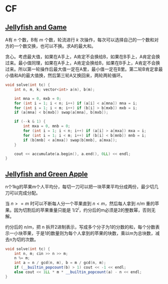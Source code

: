 # CF

## [Jellyfish and Game](https://codeforces.com/contest/1874/problem/A)

A有 $n$ 个数，B有 $m$ 个数，轮流进行 $k$ 次操作，每次可以选择自己的一个数和对方的一个数交换，也可以不换。求A的最大和。

贪心。考虑最大值，如果在A手上，A肯定不会换给B，如果在B手上，A肯定会换过来。最小值同理，如果在A手上，A肯定会换给B，如果在B手上，A肯定不会换过来。所以第一轮操作后最大值一定在A里，最小值一定在B里。第二轮B肯定拿最小值和A的最大值换，然后第三轮A又换回来，两轮两轮循环。

```cpp
void solve(int tc) {
    int n, m, k; vector<int> a(n), b(m);

    int mna = 0, mxb = 0;
    for (int i = 1; i < n; i++) if (a[i] < a[mna]) mna = i;
    for (int i = 1; i < m; i++) if (b[i] > b[mxb]) mxb = i;
    if (a[mna] < b[mxb]) swap(a[mna], b[mxb]);

    if (--k & 1) {
        int mxa = 0, mnb = 0;
        for (int i = 1; i < n; i++) if (a[i] > a[mxa]) mxa = i;
        for (int i = 1; i < m; i++) if (b[i] < b[mnb]) mnb = i;
        if (b[mnb] < a[mxa]) swap(b[mnb], a[mxa]);
    }

    cout << accumulate(a.begin(), a.end(), 0LL) << endl;
}
```

## [Jellyfish and Green Apple](https://codeforces.com/contest/1875/problem/C)

n个1kg的苹果m个人平均分，每切一刀可以把一块苹果平均分成两份，最少切几刀可以完成分配。

当 $n>=m$ 时可以不断每人分一个苹果直到 $n<m$，然后每人拿到 $n/m$ 重的苹果。因为切割后的苹果重量只能是 $1/2^i$，约分后的m必须是2的整数幂，否则无解。

约分后的 $n/m$，把 n 拆开2进制表示，写成多个分子为1的分数的和，每个分数表示一小块苹果，于是1的数量则为每个人拿到的苹果的块数，乘以m为总块数，减去n为切的次数。

```cpp
void solve(int tc) {
    int n, m; cin >> n >> m;
    n %= m;
    int a = n / gcd(n, m), b = m / gcd(n, m);
    if (__builtin_popcount(b) > 1) cout << -1 << endl;
    else cout << 1LL * m * __builtin_popcount(a) - n << endl;
}
```